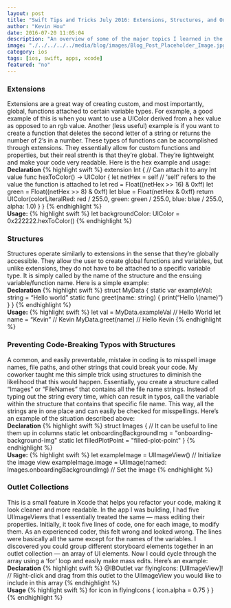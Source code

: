 ```yaml
---
layout: post
title: "Swift Tips and Tricks July 2016: Extensions, Structures, and Outlet Collections"
author: "Kevin Hou"
date: 2016-07-20 11:05:04
description: "An overview of some of the major topics I learned in the past week or so: extensions, structures, and outlet collections. I had to use these a lot in my project for work and I figured I would share."
image: "./../../../../media/blog/images/Blog_Post_Placeholder_Image.jpg"
category: ios
tags: [ios, swift, apps, xcode]
featured: "no"
---
```

<h3 class="post-subheader">Extensions</h3>
Extensions are a great way of creating custom, and most importantly, global, functions attached to certain variable types. For example, a good example of this is when you want to use a UIColor derived from a hex value as opposed to an rgb value. Another (less useful) example is if you want to create a function that deletes the second letter of a string or returns the number of 2’s in a number. These types of functions can be accomplished through extensions. They essentially allow for custom functions and properties, but their real strenth is that they’re global. They’re lightweight and make your code very readable. Here is the hex example and usage:
<br class="post-line-break">
<b>Declaration</b>
{% highlight swift %}
extension Int { // Can attach it to any Int value
    func hexToColor() -> UIColor {
        let netHex = self // ‘self’ refers to the value the function is attached to
        let red = Float((netHex >> 16) & 0xff)
        let green = Float((netHex >> 8) & 0xff)
        let blue = Float(netHex & 0xff)
        return UIColor(colorLiteralRed: red / 255.0, green: green / 255.0, blue: blue / 255.0, alpha: 1.0)
    }
}
{% endhighlight %}
<br class="post-line-break">
<b>Usage:</b>
{% highlight swift %}
let backgroundColor: UIColor = 0x222222.hexToColor()
{% endhighlight %}

<br class="post-line-break">
<h3 class="post-subheader">Structures</h3>
Structures operate similarly to extensions in the sense that they’re globally accessible. They allow the user to create global functions and variables, but unlike extensions, they do not have to be attached to a specific variable type. It is simply called by the name of the structure and the ensuing variable/function name. Here is a simple example:
<br class="post-line-break">
<b>Declaration</b>
{% highlight swift %}
struct MyData {
    static var exampleVal: string = “Hello world”
    static func greet(name: string) {
        print(“Hello \(name)”)
    }
}
{% endhighlight %}
<br class="post-line-break">
<b>Usage:</b>
{% highlight swift %}
let val = MyData.exampleVal // Hello World
let name = “Kevin” // Kevin
MyData.greet(name) // Hello Kevin
{% endhighlight %}

<br class="post-line-break">
<h3 class="post-subheader">Preventing Code-Breaking Typos with Structures</h3>
A common, and easily preventable, mistake in coding is to misspell image names, file paths, and other strings that could break your code. My coworker taught me this simple trick using structures to diminish the likelihood that this would happen. Essentially, you create a structure called “Images” or “FileNames” that contains all the file name strings. Instead of typing out the string every time, which can result in typos, call the variable within the structure that contains that specific file name. This way, all the strings are in one place and can easily be checked for misspellings. Here’s an example of the situation described above:
<br class="post-line-break">
<b>Declaration</b>
{% highlight swift %}
struct Images {
    // It can be useful to line them up in columns
    static let onboardingBackgroundImg  = "onboarding-background-img"
    static let filledPlotPoint                         = "filled-plot-point"
}
{% endhighlight %}
<br class="post-line-break">
<b>Usage:</b>
{% highlight swift %}
let exampleImage = UIImageView() // Initialize the image view
exampleImage.image = UIImage(named: Images.onboardingBackgroundImg) // Set the image
{% endhighlight %}

<br class="post-line-break">
<h3 class="post-subheader">Outlet Collections</h3>
This is a small feature in Xcode that helps you refactor your code, making it look cleaner and more readable. In the app I was building, I had five UIImageViews that I essentially treated the same — mass editing their properties. Initially, it took five lines of code, one for each image, to modify them. As an experienced coder, this felt wrong and looked wrong. The lines were basically all the same except for the names of the variables. I discovered you could group different storyboard elements together in an outlet collection — an array of UI elements. Now I could cycle through the array using a ‘for’ loop and easily make mass edits. Here’s an example:
<br class="post-line-break">
<b>Declaration</b>
{% highlight swift %}
@IBOutlet var flyingIcons: [UIImageView]! // Right-click and drag from this outlet to the UIImageView you would like to include in this array
{% endhighlight %}
<br class="post-line-break">
<b>Usage</b>
{% highlight swift %}
for icon in flyingIcons {
            icon.alpha = 0.75
        }
}
{% endhighlight %}
